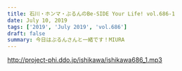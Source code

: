 ```yaml
---
title: 石川・ホンマ・ぶるんのBe-SIDE Your Life! vol.686-1
date: July 10, 2019
tags: ['2019', 'July 2019', 'vol.686']
draft: false
summary: 今日はぶるんさんと一緒です！MIURA
---
```


http://project-phi.ddo.jp/ishikawa/ishikawa686_1.mp3